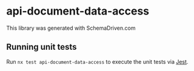 
# api-document-data-access

This library was generated with SchemaDriven.com

## Running unit tests

Run `nx test api-document-data-access` to execute the unit tests via [Jest](https://jestjs.io).

